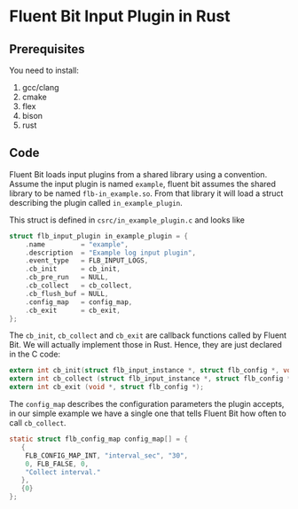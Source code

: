 # Fluent Bit Input Plugin in Rust

## Prerequisites
You need to install:
 1. gcc/clang
 2. cmake
 3. flex
 4. bison
 5. rust

## Code

Fluent Bit loads input plugins from a shared library using a convention. Assume the input plugin is named `example`, fluent bit assumes the shared library to be named `flb-in_example.so`. From that library it will load a struct describing the plugin called `in_example_plugin`.

This struct is defined in `csrc/in_example_plugin.c` and looks like
``` c
struct flb_input_plugin in_example_plugin = {
    .name         = "example",
    .description  = "Example log input plugin",
    .event_type   = FLB_INPUT_LOGS,
    .cb_init      = cb_init,
    .cb_pre_run   = NULL,
    .cb_collect   = cb_collect,
    .cb_flush_buf = NULL,
    .config_map   = config_map,
    .cb_exit      = cb_exit,
};
```

The `cb_init`, `cb_collect` and `cb_exit` are callback functions called by Fluent Bit. We will actually implement those in Rust. Hence, they are just declared in the C code:
``` c
extern int cb_init(struct flb_input_instance *, struct flb_config *, void *);
extern int cb_collect (struct flb_input_instance *, struct flb_config *, void *);
extern int cb_exit (void *, struct flb_config *);
```

The `config_map` describes the configuration parameters the plugin accepts, in our simple example we have a single one that tells Fluent Bit how often to call `cb_collect`.
``` c
static struct flb_config_map config_map[] = {
   {
    FLB_CONFIG_MAP_INT, "interval_sec", "30",
    0, FLB_FALSE, 0,
    "Collect interval."
   },
   {0}
};
```
